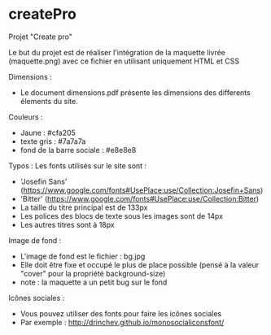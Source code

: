 # createPro

Projet "Create pro"

Le but du projet est de réaliser l'intégration de la maquette livrée (maquette.png) avec ce fichier en utilisant uniquement HTML et CSS

Dimensions :
- Le document dimensions.pdf présente les dimensions des differents élements du site.

Couleurs :
- Jaune : #cfa205
- texte gris : #7a7a7a
- fond de la barre sociale : #e8e8e8

Typos :
Les fonts utilisés sur le site sont :
- 'Josefin Sans' (https://www.google.com/fonts#UsePlace:use/Collection:Josefin+Sans)
- 'Bitter' (https://www.google.com/fonts#UsePlace:use/Collection:Bitter)
- La taille du titre principal est de 133px
- Les polices des blocs de texte sous les images sont de 14px
- Les autres titres sont à 18px

Image de fond :
- L'image de fond est le fichier : bg.jpg
- Elle doit être fixe et occupé le plus de place possible (pensé à la valeur "cover" pour la propriété background-size)
- note : la maquette a un petit bug sur le fond

Icônes sociales :
- Vous pouvez utiliser des fonts pour faire les icônes sociales
- Par exemple : http://drinchev.github.io/monosocialiconsfont/

